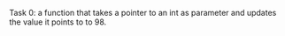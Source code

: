 Task 0: a function that takes a pointer to an int as parameter and updates the value it points to to 98.